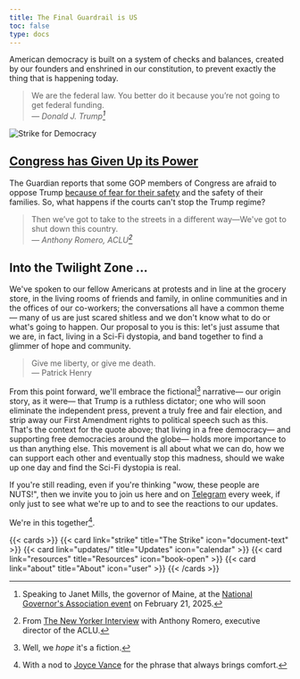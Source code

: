 ```yaml
---
title: The Final Guardrail is US
toc: false
type: docs
---
```


American democracy is built on a system of checks and balances, created by our founders and enshrined in our constitution, to prevent exactly the thing that is happening today.

> We are the federal law. You better do it because you’re not going to get federal funding.<br>
> <cite>— Donald J. Trump[^1]</cite>

![Strike for Democracy](/images/SFD.jpg)

[^1]: Speaking to Janet Mills, the governor of Maine, at the [National Governor's Association event](https://thehill.com/homenews/state-watch/5157818-trump-janet-mills-maine-transgender-athletes/) on February 21, 2025.

## [Congress has Given Up its Power](https://news.bloomberglaw.com/bloomberg-government-news/gop-lawmakers-cede-to-trump-musk-power-grab-without-a-challenge)

The Guardian reports that some GOP members of Congress are afraid to oppose Trump [because of fear for their safety](https://www.theguardian.com/us-news/2025/feb/27/republicans-trump-threats) and the safety of their families. So, what happens if the courts can't stop the Trump regime?

> Then we’ve got to take to the streets in a different way—We've got to shut down this country.<br>
> <cite>— Anthony Romero, ACLU[^2]</cite>

[^2]: From [The New Yorker Interview](https://www.newyorker.com/podcast/the-new-yorker-radio-hour/the-aclu-vs-trump-20) with Anthony Romero, executive director of the ACLU.

## Into the Twilight Zone ...

We've spoken to our fellow Americans at protests and in line at the grocery store, in the living rooms of friends and family, in online communities and in the offices of our co-workers; the conversations all have a common theme— many of us are just scared shitless and we don't know what to do or what's going to happen. Our proposal to you is this: let's just assume that we are, in fact, living in a Sci-Fi dystopia, and band together to find a glimmer of hope and community.

> Give me liberty, or give me death.<br>
> — Patrick Henry

From this point forward, we'll embrace the fictional[^3] narrative— our origin story, as it were— that Trump is a ruthless dictator; one who will soon eliminate the independent press, prevent a truly free and fair election, and strip away our First Amendment rights to political speech such as this. That's the context for the quote above; that living in a free democracy— and supporting free democracies around the globe— holds more importance to us than anything else. This movement is all about what we can do, how we can support each other and eventually stop this madness, should we wake up one day and find the Sci-Fi dystopia is real.

[^3]: Well, we *hope* it's a fiction.

If you're still reading, even if you're thinking "wow, these people are NUTS!", then we invite you to join us here and on [Telegram](https://t.me/SfD_2025) every week, if only just to see what we're up to and to see the reactions to our updates.

We're in this together[^4].

[^4]: With a nod to [Joyce Vance](https://joycevance.substack.com/) for the phrase that always brings comfort.

{{< cards >}}
  {{< card link="strike" title="The Strike" icon="document-text" >}}
  {{< card link="updates/" title="Updates" icon="calendar" >}}
  {{< card link="resources" title="Resources" icon="book-open" >}}
  {{< card link="about" title="About" icon="user" >}}
{{< /cards >}}
